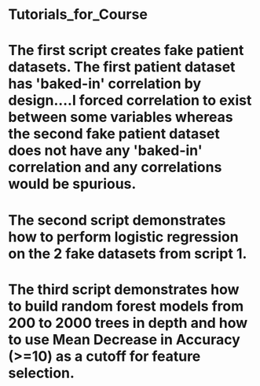 # Tutorials_for_Course
# The first script creates fake patient datasets. The first patient dataset has 'baked-in' correlation by design....I forced correlation to exist between some variables whereas the second fake patient dataset does not have any 'baked-in' correlation and any correlations would be spurious.
# The second script demonstrates how to perform logistic regression on the 2 fake datasets from script 1.
# The third script demonstrates how to build random forest models from 200 to 2000 trees in depth and how to use Mean Decrease in Accuracy (>=10) as a cutoff for feature selection.
